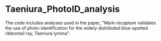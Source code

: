 # Taeniura_PhotoID_analysis
The code includes analyses used in the paper, "Mark-recapture validates the use of photo-identification for the widely distributed blue-spotted ribbontail ray, Taeniura lymma".
